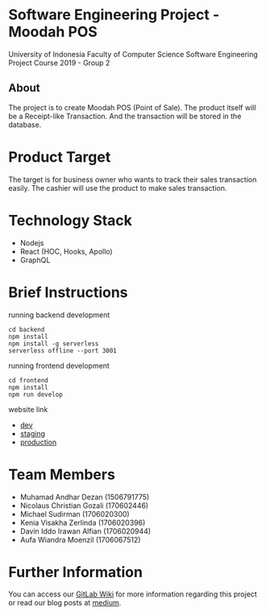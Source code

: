 # Software Engineering Project - Moodah POS

University of Indonesia Faculty of Computer Science Software Engineering Project Course 2019 - Group 2

## About

The project is to create Moodah POS (Point of Sale). The product itself will be a Receipt-like Transaction. And the transaction will be stored in the database. 

# Product Target

The target is for business owner who wants to track their sales transaction easily. The cashier will use the product to make sales transaction. 

# Technology Stack

- Nodejs
- React (HOC, Hooks, Apollo)
- GraphQL

# Brief Instructions

running backend development

```
cd backend
npm install
npm install -g serverless
serverless offline --port 3001
```

running frontend development

```
cd frontend
npm install
npm run develop
```

website link

- [dev](https://itprojectkitwo-dev.cs.ui.ac.id)
- [staging](https://itprojectkitwo-staging.cs.ui.ac.id)
- [production](https://itprojectkitwo.cs.ui.ac.id)

# Team Members
- Muhamad Andhar Dezan (1506791775)
- Nicolaus Christian Gozali (170602446)
- Michael Sudirman (1706020300)
- Kenia Visakha Zerlinda (1706020396)
- Davin Iddo Irawan Alfian (1706020944)
- Aufa Wiandra Moenzil (1706067512)

# Further Information
You can access our [GitLab Wiki](https://gitlab.cs.ui.ac.id/it-project-kki/2019/rubyh-moodah-pos/wikis/home) for more information regarding this project or read our blog posts at [medium](https://medium.com/moodah-pos).
